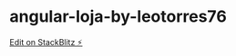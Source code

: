 # angular-loja-by-leotorres76

[Edit on StackBlitz ⚡️](https://stackblitz.com/edit/angular-loja-by-leotorres76)
